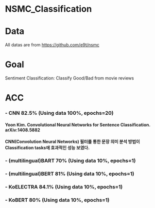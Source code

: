 # NSMC_Classification


# Data
All datas are from https://github.com/e9t/nsmc

# Goal
Sentiment Classification: Classify Good/Bad from movie reviews

# ACC
###  - CNN 82.5% (Using data 100%, epochs=20)
####  Yoon Kim. Convolutional Neural Networks for Sentence Classification. arXiv:1408.5882
####   CNN(Convolution Neural Networks) 필터를 통한 문장 의미 분석 방법이 Classification tasks에 효과적인 성능 보였다.
### - (multilingual)BART 70% (Using data 10%, epochs=1)
### - (multilingual)BERT 81% (Using data 10%, epochs=1)
###  - KoELECTRA 84.1% (Using data 10%, epochs=1)
###  - KoBERT 80% (Using data 10%, epochs=1)

